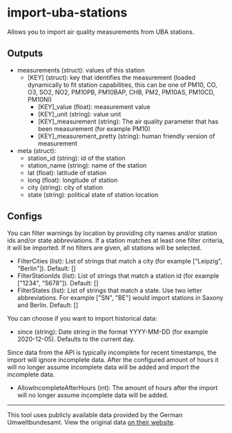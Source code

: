 # import-uba-stations

Allows you to import air quality measurements from UBA stations.

## Outputs
* measurements (struct): values of this station
  * [KEY] (struct): key that identifies the measurement (loaded dynamically to fit station capabilities, this can be one of PM10, CO, O3, SO2, NO2, PM10PB, PM10BAP, CHB, PM2, PM10AS, PM10CD, PM10NI)
    * [KEY]_value (float): measurement value
    * [KEY]_unit (string): value unit
    * [KEY]_measurement (string): The air quality parameter that has been measurement (for example PM10)
    * [KEY]_measurement_pretty (string): human friendly version of measurement
* meta (struct):
  * station_id (string): id of the station
  * station_name (string): name of the station
  * lat (float): latitude of station
  * long (float): longitude of station
  * city (string): city of station
  * state (string): political state of station location
    

## Configs
You can filter warnings by location by providing city names and/or station ids and/or state abbreviations.
If a station matches at least one filter criteria, it will be imported. If no filters are given, all stations will be selected.

 * FilterCities (list): List of strings that match a city (for example ["Leipzig", "Berlin"]). Default: []
 * FilterStationIds (list): List of strings that match a station id (for example ["1234", "5678"]). Default: []
 * FilterStates (list): List of strings that match a state. Use two letter abbreviations. For example ["SN", "BE"] would import stations in Saxony and Berlin. Default: []

You can choose if you want to import historical data:
  * since (string): Date string in the format YYYY-MM-DD (for example 2020-12-05). Defaults to the current day.

Since data from the API is typically incomplete for recent timestamps, the import will ignore incomplete data.
After the configured amount of hours it will no longer assume incomplete data will be added and import the incomplete data.
  * AllowIncompleteAfterHours (int): The amount of hours after the import will no longer assume incomplete data will be added.

---

This tool uses publicly available data provided by the German Umweltbundesamt. View the original data [on their website](https://www.umweltbundesamt.de/daten/luft/luftdaten/stationen).
